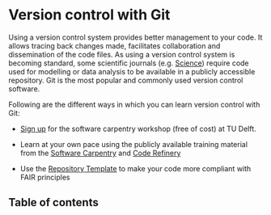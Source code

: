 # Version control with Git 

Using a version control system provides better management to your code. It allows tracing back changes made, facilitates collaboration and dissemination of the code files. As using a version control system is becoming standard, some scientific journals (e.g. [Science](https://www.science.org/content/page/science-journals-editorial-policies#:~:text=In%20general%2C%20all,in%20the%20acknowledgments.)) require code used for modelling or data analysis to be available in a publicly accessible repository.  Git is the most popular and commonly used version control software.   


Following are the different ways in which you can learn version control with Git: 

- [Sign up](https://www.tudelft.nl/library/research-data-management/r/training-evenementen/training-voor-onderzoekers/software-carpentry-workshops) for the software carpentry workshop (free of cost) at TU Delft.  

- Learn at your own pace using the publicly available training material from the [Software Carpentry](https://swcarpentry.github.io/git-novice/) and [Code Refinery](https://coderefinery.github.io/git-intro/)

- Use the [Repository Template](https://github.com/manuGil/fair-code) to make your code more compliant with FAIR principles 

## Table of contents
```{tableofcontents}
```
